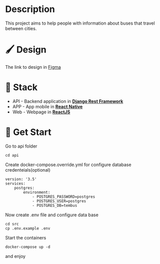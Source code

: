 # Description

This project aims to help people with information about buses that travel between cities.

# 🖌️ Design

The link to design in [Figma](https://www.figma.com/file/5juPDMWCJQ2tAZws0EQDJo/TemBus?node-id=0%3A1)


# 🔨 Stack

* API - Backend application in **[Django Rest Framework](https://www.django-rest-framework.org/)**
* APP - App mobile in **[React Native](https://reactnative.dev/)**
* Web - Webpage in **[ReactJS](https://pt-br.reactjs.org/)** 

# 🏁 Get Start

Go to api folder

```
cd api
```

Create docker-compose.override.yml for configure database credenteials(optional)
 
```
version: '3.5'
services: 
    postgres:
        environment: 
            - POSTGRES_PASSWORD=postgres
            - POSTGRES_USER=postgres
            - POSTGRES_DB=tembus
```

Now create .env file and configure data base 

```
cd src 
cp .env.example .env
```

Start the containers

```
docker-compose up -d
```

and enjoy 